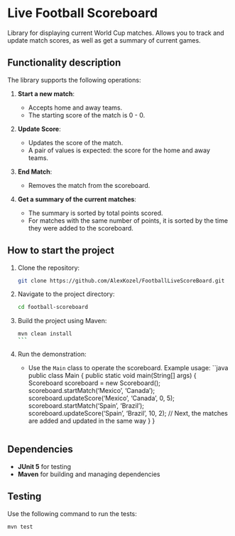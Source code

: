 # Live Football Scoreboard

Library for displaying current World Cup matches. Allows you to track and update match scores, as well as get a summary of current games.

## Functionality description

The library supports the following operations:

1. **Start a new match**:
    - Accepts home and away teams.
    - The starting score of the match is 0 - 0.

2. **Update Score**:
    - Updates the score of the match.
    - A pair of values is expected: the score for the home and away teams.

3. **End Match**:
    - Removes the match from the scoreboard.

4. **Get a summary of the current matches**:
    - The summary is sorted by total points scored.
    - For matches with the same number of points, it is sorted by the time they were added to the scoreboard.

## How to start the project

1. Clone the repository:
   ```bash
   git clone https://github.com/AlexKozel/FootballLiveScoreBoard.git
    ```

2. Navigate to the project directory:
    ```bash
    cd football-scoreboard
    ```

3. Build the project using Maven:
    ````bash
    mvn clean install
    ```

4. Run the demonstration:
    - Use the `Main` class to operate the scoreboard. Example usage:
      ``java
      public class Main {
      public static void main(String[] args) {
      Scoreboard scoreboard = new Scoreboard();
      scoreboard.startMatch(‘Mexico’, ‘Canada’);
      scoreboard.updateScore(‘Mexico’, ‘Canada’, 0, 5);
      scoreboard.startMatch(‘Spain’, ‘Brazil’);
      scoreboard.updateScore(‘Spain’, ‘Brazil’, 10, 2);
      // Next, the matches are added and updated in the same way
      }
      }
    ```

## Dependencies

- **JUnit 5** for testing
- **Maven** for building and managing dependencies

## Testing

Use the following command to run the tests:
```bash
mvn test
